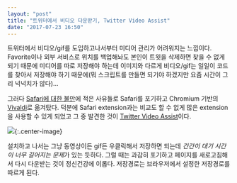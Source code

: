 ```yaml
---
layout: "post"
title: "트위터에서 비디오 다운받기, Twitter Video Assist"
date: "2017-07-23 16:50"
---
```


트위터에서 비디오/gif를 도입하고나서부터 미디어 관리가 어려워지는 느낌이다. Favorite이나 외부 서비스로 위치를 백업해놔도 본인이 트윗을 삭제하면 찾을 수 없게되기 때문에 미디어를 따로 저장해야 하는데 이미지와 다르게 비디오/gif는 일일이 코드를 찾아서 저장해야 하기 때문에(뭐 스크립트를 만들면 되기야 하겠지만 요즘 시간이 그리 넉넉치가 않다)…

그러다 [Safari에 대한 불만](http://simp.ly/p/YcZ5D5)에 적은 사유들로 Safari를 포기하고 Chromium 기반의 [Vivaldi](https://vivaldi.com)로 옮겨탔다. 덕분에 Safari extension과는 비교도 할 수 없게 많은 extension을 사용할 수 있게 되었고 그 중 발견한 것이 [Twitter Video Assist](https://chrome.google.com/webstore/detail/twitter-video-assist/cledppeceojodgghbbkaciochldmpdfk)이다.

![](http://d.pr/i/YDRX8B+){:.center-image}

설치하고 나서는 그냥 동영상이든 gif든 우클릭해서 저장하면 되는데 *간간이 대기 시간이 너무 길어지는 문제*가 있는 듯하다. 그럴 때는 과감히 포기하고 페이지를 새로고침해서 다시 다운받는 것이 정신건강에 이롭다. 저장경로는 브라우저에서 설정한 저장경로를 따르게 된다.
